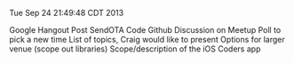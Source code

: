 Tue Sep 24 21:49:48 CDT 2013

Google Hangout
Post SendOTA Code
Github
Discussion on Meetup
Poll to pick a new time
List of topics, Craig would like to present
Options for larger venue (scope out libraries)
Scope/description of the iOS Coders app

